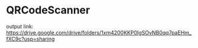 # QRCodeScanner
output link:
https://drive.google.com/drive/folders/1xm4200KKP0IgSOvNB0qq7paEHm_fXC9c?usp=sharing
